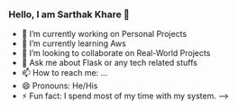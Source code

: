 ### Hello, I am Sarthak Khare 👋

- 🔭 I’m currently working on Personal Projects
- 🌱 I’m currently learning Aws
- 👯 I’m looking to collaborate on Real-World Projects
- 💬 Ask me about Flask or any tech related stuffs
- 📫 How to reach me: ...
- 😄 Pronouns: He/His
- ⚡ Fun fact: I spend most of my time with my system.
-->
